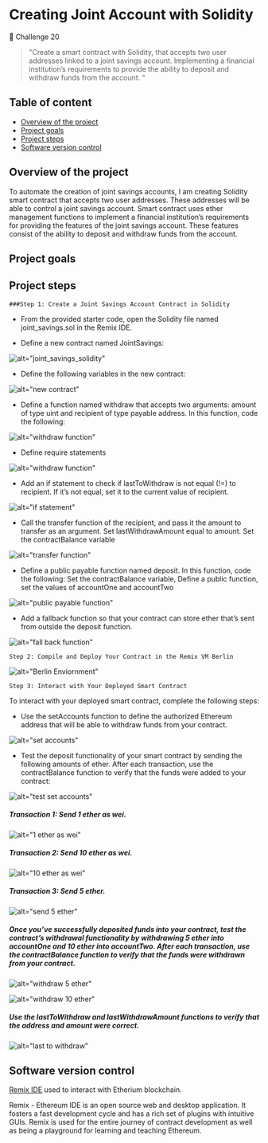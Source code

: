 
# Creating Joint Account with Solidity

📌 Challenge 20

> "Create a smart contract with Solidity, that accepts two user addresses linked to a joint savings account. Implementing a financial institution’s requirements to provide the ability to deposit and withdraw funds from the account.
"


## Table of content
- [Overview of the project](https://github.com/RichieGarafola/ASU-FinTech-Python/edit/main/20_Solidity/jointAccount_README.md#overview-of-the-project) 
- [Project goals](https://github.com/RichieGarafola/ASU-FinTech-Python/edit/main/20_Solidity/jointAccount_README.md#project-goals)
- [Project steps](https://github.com/RichieGarafola/ASU-FinTech-Python/edit/main/20_Solidity/jointAccount_README.md#project-steps)
- [Software version control](https://github.com/RichieGarafola/ASU-FinTech-Python/edit/main/20_Solidity/jointAccount_README.md#software-version-control)



## Overview of the project 

To automate the creation of joint savings accounts, I am creating Solidity smart contract that accepts two user addresses. These addresses will be able to control a joint savings account. Smart contract uses ether management functions to implement a financial institution’s requirements for providing the features of the joint savings account. These features consist of the ability to deposit and withdraw funds from the account.

## Project goals




## Project steps 

    ###Step 1: Create a Joint Savings Account Contract in Solidity
   

* From the provided starter code, open the Solidity file named joint_savings.sol in the Remix IDE.

* Define a new contract named JointSavings:



![alt="joint_savings_solidity"](https://github.com/RichieGarafola/ASU-FinTech-Python/blob/main/20_Solidity/images/joint_savings_solidity.png)

* Define the following variables in the new contract:



![alt="new contract"](https://github.com/RichieGarafola/ASU-FinTech-Python/blob/main/20_Solidity/images/new_contract.png)

* Define a function named withdraw that accepts two arguments: amount of type uint and recipient of type payable address. In this function, code the following:



![alt="withdraw function"](https://github.com/RichieGarafola/ASU-FinTech-Python/blob/main/20_Solidity/images/withdraw_function.png)

* Define require statements



![alt="withdraw function"](https://github.com/RichieGarafola/ASU-FinTech-Python/blob/main/20_Solidity/images/require_statement.png)


* Add an if statement to check if lastToWithdraw is not equal (!=) to recipient. If it’s not equal, set it to the current value of recipient.



![alt="if statement"](https://github.com/RichieGarafola/ASU-FinTech-Python/blob/main/20_Solidity/images/if_statement.png)

* Call the transfer function of the recipient, and pass it the amount to transfer as an argument. Set lastWithdrawAmount equal to amount. Set the contractBalance variable 



![alt="transfer function"](https://github.com/RichieGarafola/ASU-FinTech-Python/blob/main/20_Solidity/images/transfer_function.png)

* Define a public payable function named deposit. In this function, code the following: Set the contractBalance variable, Define a public function, set the values of accountOne and accountTwo 



![alt="public payable function"](https://github.com/RichieGarafola/ASU-FinTech-Python/blob/main/20_Solidity/images/public_payable_function.png)

* Add a fallback function so that your contract can store ether that’s sent from outside the deposit function.



![alt="fall back function"](https://github.com/RichieGarafola/ASU-FinTech-Python/blob/main/20_Solidity/images/fallback_function.png)

    Step 2: Compile and Deploy Your Contract in the Remix VM Berlin



![alt="Berlin Enviornment"](https://github.com/RichieGarafola/ASU-FinTech-Python/blob/main/20_Solidity/images/berlin_enviornment.png)
    
    Step 3: Interact with Your Deployed Smart Contract

To interact with your deployed smart contract, complete the following steps:

* Use the setAccounts function to define the authorized Ethereum address that will be able to withdraw funds from your contract.



![alt="set accounts"](https://github.com/RichieGarafola/ASU-FinTech-Python/blob/main/20_Solidity/images/set_accounts.png)

* Test the deposit functionality of your smart contract by sending the following amounts of ether. After each transaction, use the contractBalance function to verify that the funds were added to your contract:



![alt="test set accounts"](https://github.com/RichieGarafola/ASU-FinTech-Python/blob/main/20_Solidity/images/test_setaccounts.png)

##### Transaction 1: Send 1 ether as wei.



![alt="1 ether as wei"](https://github.com/RichieGarafola/ASU-FinTech-Python/blob/main/20_Solidity/images/1eth_as_wei.png)

##### Transaction 2: Send 10 ether as wei.



![alt="10 ether as wei"](https://github.com/RichieGarafola/ASU-FinTech-Python/blob/main/20_Solidity/images/10eth_as_wei.png)


##### Transaction 3: Send 5 ether.



![alt="send 5 ether"](https://github.com/RichieGarafola/ASU-FinTech-Python/blob/main/20_Solidity/images/send_5eth.png)

##### Once you’ve successfully deposited funds into your contract, test the contract’s withdrawal functionality by withdrawing 5 ether into accountOne and 10 ether into accountTwo. After each transaction, use the contractBalance function to verify that the funds were withdrawn from your contract. 



![alt="withdraw 5 ether"](https://github.com/RichieGarafola/ASU-FinTech-Python/blob/main/20_Solidity/images/withdraw_5eth.png)



![alt="withdraw 10 ether"](https://github.com/RichieGarafola/ASU-FinTech-Python/blob/main/20_Solidity/images/withdraw_10eth.png)

##### Use the lastToWithdraw and lastWithdrawAmount functions to verify that the address and amount were correct.



![alt="last to withdraw"](https://github.com/RichieGarafola/ASU-FinTech-Python/blob/main/20_Solidity/images/lastToWithdraw.png)


## Software version control

[Remix IDE](https://remix.ethereum.org) used to interact with Etherium blockchain.

Remix - Ethereum IDE is an open source web and desktop application. It fosters a fast development cycle and has a rich set of plugins with intuitive GUIs. Remix is used for the entire journey of contract development as well as being a playground for learning and teaching Ethereum.
